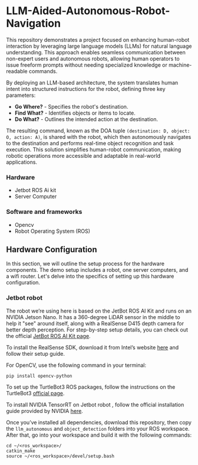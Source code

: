 # LLM-Aided-Autonomous-Robot-Navigation
This repository demonstrates a project focused on enhancing human-robot interaction by leveraging large language models (LLMs) for natural language understanding. This approach enables seamless communication between non-expert users and autonomous robots, allowing human operators to issue freeform prompts without needing specialized knowledge or machine-readable commands.

By deploying an LLM-based architecture, the system translates human intent into structured instructions for the robot, defining three key parameters:

- **Go Where?** - Specifies the robot's destination.
- **Find What?** - Identifies objects or items to locate.
- **Do What?** - Outlines the intended action at the destination.

The resulting command, known as the DOA tuple `(destination: D, object: O, action: A)`, is shared with the robot, which then autonomously navigates to the destination and performs real-time object recognition and task execution. This solution simplifies human-robot communication, making robotic operations more accessible and adaptable in real-world applications.

### Hardware
- Jetbot ROS Ai kit ​
- Server Computer

### Software and frameworks​
- Opencv​
- Robot Operating System​ (ROS)
## Hardware Configuration
In this section, we will outline the setup process for the hardware components. The demo setup includes a robot, one server computers, and a wifi router. Let's delve into the specifics of setting up this hardware configuration.
### Jetbot robot
The robot we’re using here is based on the JetBot ROS AI Kit and runs on an NVIDIA Jetson Nano. It has a 360-degree LiDAR sensor in the middle to help it "see" around itself, along with a RealSense D415 depth camera for better depth perception. For step-by-step setup details, you can check out the official [JetBot ROS AI Kit page](https://www.waveshare.com/wiki/JetBot_ROS_AI_Kit).

To install the RealSense SDK, download it from Intel’s website  [here](https://dev.intelrealsense.com/docs/nvidia-jetson-tx2-installation) and follow their setup guide.

For OpenCV, use the following command in your terminal:
```
pip install opencv-python
```
To set up the TurtleBot3 ROS packages, follow the instructions on the TurtleBot3 [official page](https://emanual.robotis.com/docs/en/platform/turtlebot3/overview/#overview).

To install NVIDIA TensorRT on Jetbot robot , follow the official installation guide provided by NVIDIA [here](https://docs.nvidia.com/deeplearning/tensorrt/install-guide/index.html).

Once you’ve installed all dependencies, download this repository, then copy the `llm_autonomous` and `object_detection` folders into your ROS workspace. After that, go into your workspace and build it with the following commands:
```
cd ~/<ros_workspace>/
catkin_make
source ~/<ros_workspace>/devel/setup.bash
```


